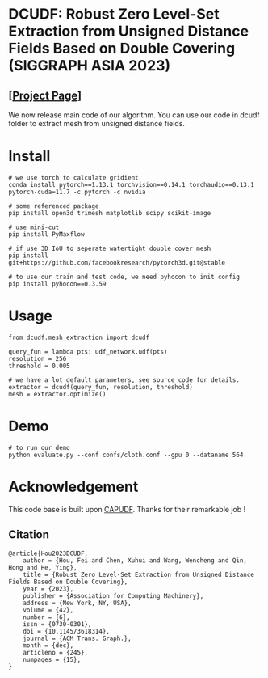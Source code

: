 # DCUDF: Robust Zero Level-Set Extraction from Unsigned Distance Fields Based on Double Covering (SIGGRAPH ASIA 2023)
## [<a href="https://lcs.ios.ac.cn/~houf/pages/dcudf/index.html" target="_blank">Project Page</a>]

We now release main code of our algorithm. 
You can use our code in dcudf folder to extract mesh from unsigned distance fields.


# Install
    # we use torch to calculate gridient
    conda install pytorch==1.13.1 torchvision==0.14.1 torchaudio==0.13.1 pytorch-cuda=11.7 -c pytorch -c nvidia

    # some referenced package
    pip install open3d trimesh matplotlib scipy scikit-image

    # use mini-cut 
    pip install PyMaxflow

    # if use 3D IoU to seperate watertight double cover mesh
    pip install git+https://github.com/facebookresearch/pytorch3d.git@stable

    # to use our train and test code, we need pyhocon to init config
    pip install pyhocon==0.3.59

# Usage
    from dcudf.mesh_extraction import dcudf

    query_fun = lambda pts: udf_network.udf(pts)
    resolution = 256
    threshold = 0.005

    # we have a lot default parameters, see source code for details.
    extractor = dcudf(query_fun, resolution, threshold)
    mesh = extractor.optimize()

# Demo
    # to run our demo
    python evaluate.py --conf confs/cloth.conf --gpu 0 --dataname 564

# Acknowledgement
This code base is built upon [CAPUDF](https://github.com/junshengzhou/CAP-UDF). 
Thanks for their remarkable job !

## Citation
```
@article{Hou2023DCUDF,
	author = {Hou, Fei and Chen, Xuhui and Wang, Wencheng and Qin, Hong and He, Ying},
	title = {Robust Zero Level-Set Extraction from Unsigned Distance Fields Based on Double Covering},
	year = {2023},
	publisher = {Association for Computing Machinery},
	address = {New York, NY, USA},
	volume = {42},
	number = {6},
	issn = {0730-0301},
	doi = {10.1145/3618314},
	journal = {ACM Trans. Graph.},
	month = {dec},
	articleno = {245},
	numpages = {15},
}
```
